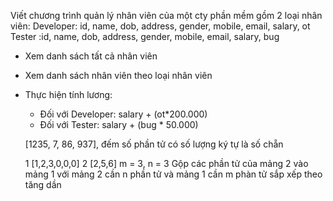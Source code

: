 Viết chương trình quản lý nhân viên của một cty phần mềm gồm 2 loại nhân viên: 
Developer: id, name, dob, address, gender, mobile, email, salary, ot
Tester :id, name, dob, address, gender, mobile, email, salary, bug

- Xem danh sách tất cả nhân viên
- Xem danh sách nhân viên theo loại nhân viên
- Thực hiện tính lương: 
    - Đối với Developer: salary + (ot*200.000)
    - Đối với Tester: salary + (bug * 50.000)

    
    [1235, 7, 86, 937], đếm số phần tử có số lượng ký tự là số chẵn


   1 [1,2,3,0,0,0]
   2 [2,5,6]
    m = 3, n = 3
    Gộp các phần tử của mảng 2 vào mảng 1 với mảng 2 cần n phần tử và mảng 1 cần m phàn tử
    sắp xếp theo tăng dần